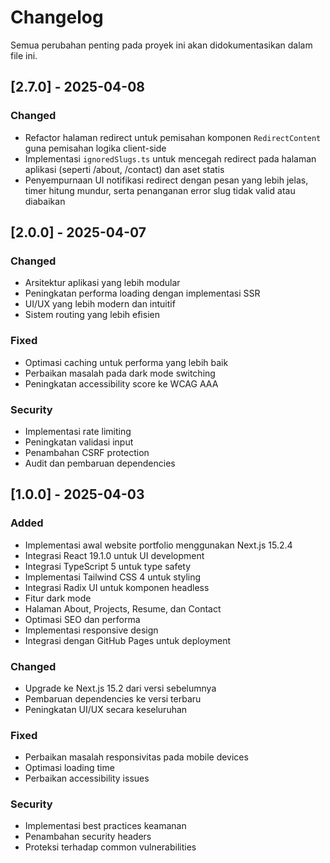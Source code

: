 # Changelog

Semua perubahan penting pada proyek ini akan didokumentasikan dalam file ini.

## [2.7.0] - 2025-04-08

### Changed
- Refactor halaman redirect untuk pemisahan komponen `RedirectContent` guna pemisahan logika client-side
- Implementasi `ignoredSlugs.ts` untuk mencegah redirect pada halaman aplikasi (seperti /about, /contact) dan aset statis
- Penyempurnaan UI notifikasi redirect dengan pesan yang lebih jelas, timer hitung mundur, serta penanganan error slug tidak valid atau diabaikan

## [2.0.0] - 2025-04-07

### Changed
- Arsitektur aplikasi yang lebih modular
- Peningkatan performa loading dengan implementasi SSR
- UI/UX yang lebih modern dan intuitif
- Sistem routing yang lebih efisien

### Fixed
- Optimasi caching untuk performa yang lebih baik
- Perbaikan masalah pada dark mode switching
- Peningkatan accessibility score ke WCAG AAA

### Security
- Implementasi rate limiting
- Peningkatan validasi input
- Penambahan CSRF protection
- Audit dan pembaruan dependencies

## [1.0.0] - 2025-04-03

### Added
- Implementasi awal website portfolio menggunakan Next.js 15.2.4
- Integrasi React 19.1.0 untuk UI development
- Integrasi TypeScript 5 untuk type safety
- Implementasi Tailwind CSS 4 untuk styling
- Integrasi Radix UI untuk komponen headless
- Fitur dark mode
- Halaman About, Projects, Resume, dan Contact
- Optimasi SEO dan performa
- Implementasi responsive design
- Integrasi dengan GitHub Pages untuk deployment

### Changed
- Upgrade ke Next.js 15.2 dari versi sebelumnya
- Pembaruan dependencies ke versi terbaru
- Peningkatan UI/UX secara keseluruhan

### Fixed
- Perbaikan masalah responsivitas pada mobile devices
- Optimasi loading time
- Perbaikan accessibility issues

### Security
- Implementasi best practices keamanan
- Penambahan security headers
- Proteksi terhadap common vulnerabilities